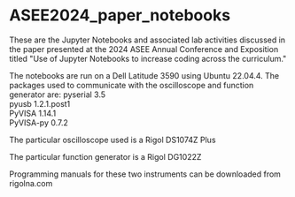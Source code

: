 # ASEE2024_paper_notebooks
These are the Jupyter Notebooks and associated lab activities discussed in the paper presented at the 2024 ASEE Annual Conference and Exposition titled "Use of Jupyter Notebooks to increase coding across the curriculum."  

The notebooks are run on a Dell Latitude 3590 using Ubuntu 22.04.4. The packages used to communicate with the oscilloscope and function generator are:
 pyserial              3.5   
 pyusb                 1.2.1.post1  
 PyVISA                1.14.1  
 PyVISA-py             0.7.2  


The particular oscilloscope used is a Rigol DS1074Z Plus  

The particular function generator is a Rigol DG1022Z  

Programming manuals for these two instruments can be downloaded from rigolna.com  
